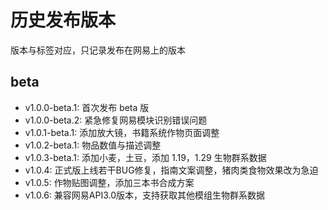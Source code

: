 # 历史发布版本

版本与标签对应，只记录发布在网易上的版本

## beta

- v1.0.0-beta.1: 首次发布 beta 版
- v1.0.0-beta.2: 紧急修复网易模块识别错误问题
- v1.0.1-beta.1: 添加放大镜，书籍系统作物页面调整
- v1.0.2-beta.1: 物品数值与描述调整
- v1.0.3-beta.1: 添加小麦，土豆，添加 1.19，1.29 生物群系数据
- v1.0.4: 正式版上线若干BUG修复，指南文案调整，猪肉类食物效果改为急迫
- v1.0.5: 作物贴图调整，添加三本书合成方案
- v1.0.6: 兼容网易API3.0版本，支持获取其他模组生物群系数据
